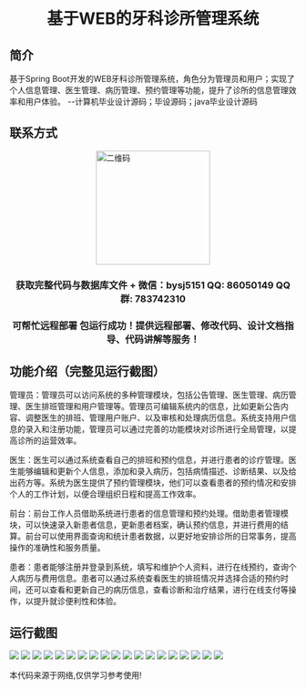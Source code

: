 <p><h1 align="center">基于WEB的牙科诊所管理系统</h1></p>

## 简介
基于Spring Boot开发的WEB牙科诊所管理系统，角色分为管理员和用户；实现了个人信息管理、医生管理、病历管理、预约管理等功能，提升了诊所的信息管理效率和用户体验。    --计算机毕业设计源码；毕设源码；java毕业设计源码


## 联系方式
<img src="https://bs-1329754181.cos.ap-shanghai.myqcloud.com/wx.jpg" alt="二维码" style="display: block; margin: 0 auto;" width="200px">
<p><h3 align="center">获取完整代码与数据库文件 + 微信：bysj5151 QQ: 86050149 QQ群: 783742310</h3></p>
<p><h3 align="center">可帮忙远程部署 包运行成功！提供远程部署、修改代码、设计文档指导、代码讲解等服务！</h3></p>

## 功能介绍（完整见运行截图）
管理员：管理员可以访问系统的多种管理模块，包括公告管理、医生管理、病历管理、医生排班管理和用户管理等。管理员可编辑系统内的信息，比如更新公告内容、调整医生的排班、管理用户账户、以及审核和处理病历信息。系统支持用户信息的录入和注册功能，管理员可以通过完善的功能模块对诊所进行全局管理，以提高诊所的运营效率。

医生：医生可以通过系统查看自己的排班和预约信息，并进行患者的诊疗管理。医生能够编辑和更新个人信息，添加和录入病历，包括病情描述、诊断结果、以及给出药方等。系统为医生提供了预约管理模块，他们可以查看患者的预约情况和安排个人的工作计划，以便合理组织日程和提高工作效率。

前台：前台工作人员借助系统进行患者的信息管理和预约处理。借助患者管理模块，可以快速录入新患者信息，更新患者档案，确认预约信息，并进行费用的结算。前台可以使用界面查询和统计患者数据，以更好地安排诊所的日常事务，提高操作的准确性和服务质量。

患者：患者能够注册并登录到系统，填写和维护个人资料，进行在线预约，查询个人病历与费用信息。患者可以通过系统查看医生的排班情况并选择合适的预约时间，还可以查看和更新自己的病历信息，查看诊断和治疗结果，进行在线支付等操作，以提升就诊便利性和体验。


## 运行截图
![](https://bs-1329754181.cos.ap-shanghai.myqcloud.com/spring/WebDentalClinicManagementSystem/img/001.jpg)
![](https://bs-1329754181.cos.ap-shanghai.myqcloud.com/spring/WebDentalClinicManagementSystem/img/002.jpg)
![](https://bs-1329754181.cos.ap-shanghai.myqcloud.com/spring/WebDentalClinicManagementSystem/img/003.jpg)
![](https://bs-1329754181.cos.ap-shanghai.myqcloud.com/spring/WebDentalClinicManagementSystem/img/004.jpg)
![](https://bs-1329754181.cos.ap-shanghai.myqcloud.com/spring/WebDentalClinicManagementSystem/img/005.jpg)
![](https://bs-1329754181.cos.ap-shanghai.myqcloud.com/spring/WebDentalClinicManagementSystem/img/006.jpg)
![](https://bs-1329754181.cos.ap-shanghai.myqcloud.com/spring/WebDentalClinicManagementSystem/img/007.jpg)
![](https://bs-1329754181.cos.ap-shanghai.myqcloud.com/spring/WebDentalClinicManagementSystem/img/008.jpg)
![](https://bs-1329754181.cos.ap-shanghai.myqcloud.com/spring/WebDentalClinicManagementSystem/img/009.jpg)
![](https://bs-1329754181.cos.ap-shanghai.myqcloud.com/spring/WebDentalClinicManagementSystem/img/010.jpg)
![](https://bs-1329754181.cos.ap-shanghai.myqcloud.com/spring/WebDentalClinicManagementSystem/img/011.jpg)
![](https://bs-1329754181.cos.ap-shanghai.myqcloud.com/spring/WebDentalClinicManagementSystem/img/012.jpg)
![](https://bs-1329754181.cos.ap-shanghai.myqcloud.com/spring/WebDentalClinicManagementSystem/img/013.jpg)
![](https://bs-1329754181.cos.ap-shanghai.myqcloud.com/spring/WebDentalClinicManagementSystem/img/014.jpg)
![](https://bs-1329754181.cos.ap-shanghai.myqcloud.com/spring/WebDentalClinicManagementSystem/img/015.jpg)
![](https://bs-1329754181.cos.ap-shanghai.myqcloud.com/spring/WebDentalClinicManagementSystem/img/016.jpg)
![](https://bs-1329754181.cos.ap-shanghai.myqcloud.com/spring/WebDentalClinicManagementSystem/img/017.jpg)
![](https://bs-1329754181.cos.ap-shanghai.myqcloud.com/spring/WebDentalClinicManagementSystem/img/018.jpg)
![](https://bs-1329754181.cos.ap-shanghai.myqcloud.com/spring/WebDentalClinicManagementSystem/img/019.jpg)

<p>本代码来源于网络,仅供学习参考使用!</p>
